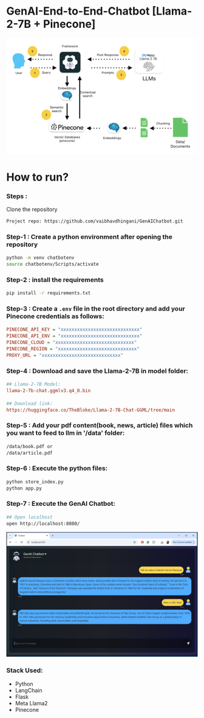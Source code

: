 # GenAI-End-to-End-Chatbot [Llama-2-7B + Pinecone]
![Alt text](static/images/architecture.png)
# How to run?
### Steps :

Clone the repository

```bash
Project repo: https://github.com/vaibhavdhingani/GenAIChatbot.git
```

### Step-1 : Create a python environment after opening the repository
```bash
python -m venv chatbotenv
source chatbotenv/Scripts/activate
```

### Step-2 : install the requirements
```bash
pip install -r requirements.txt
```


### Step-3 : Create a `.env` file in the root directory and add your Pinecone credentials as follows:
```ini
PINECONE_API_KEY = "xxxxxxxxxxxxxxxxxxxxxxxxxxxxx"
PINECONE_API_ENV = "xxxxxxxxxxxxxxxxxxxxxxxxxxxxx"
PINECONE_CLOUD = "xxxxxxxxxxxxxxxxxxxxxxxxxxxxx"
PINECONE_REGION = "xxxxxxxxxxxxxxxxxxxxxxxxxxxxx"
PROXY_URL = "xxxxxxxxxxxxxxxxxxxxxxxxxxxxx"
```


### Step-4 : Download and save the Llama-2-7B in model folder:
```ini
## Llama-2-7B Model: 
llama-2-7b-chat.ggmlv3.q4_0.bin

## Download link:
https://huggingface.co/TheBloke/Llama-2-7B-Chat-GGML/tree/main
```


### Step-5 : Add your pdf content(book, news, article) files which you want to feed to llm in '/data' folder:
```bash
/data/book.pdf or
/data/article.pdf
```


### Step-6 : Execute the python files:
```bash
python store_index.py
python app.py
```


### Step-7 : Execute the GenAI Chatbot:
```bash
## Open localhost
open http://localhost:8080/
```


![Alt text](static/images/GenAIChatbotAgent_example.png)

### Stack Used:

- Python
- LangChain
- Flask
- Meta Llama2
- Pinecone